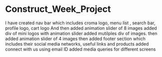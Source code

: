# Construct_Week_Project
I have created nav bar which includes croma logo, menu list , search bar, profile logo, cart logo
And then added animation slider of 8 images
added div of mini logos with animation slider
added mutilples div of images.
then added animation slider of 4 images
then added footer section which includes their social media networks, useful links and products
added connect with us using email ID
added media queries for different screens